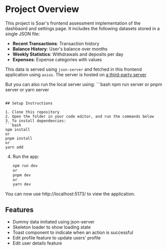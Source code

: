 # Project Overview

This project is Soar's frontend assessment implementation of the dashbaord and settings page. It includes the following datasets stored in a single JSON file:

- **Recent Transactions**: Transaction history
- **Balance History**: User's balance over months
- **Weekly Statistics**: Withdrawals and deposits per day
- **Expenses**: Expense categories with values

This data is served using `json-server` and fetched in this frontend application using `axios`. The server is hosted on [a third-party server](https://my-json-server.typicode.com/)

But you can also run the local server using:
    ```bash
   npm run server
   or
   pnpm server
   or
   yarn server
   ```

## Setup Instructions

1. Clone this repository
2. Open the folder in your code editor, and run the commands below
3. To install dependencies: 
   ```bash
   npm install
   or
   pnpm install
   or
   yarn add
   ```

4. Run the app: 
   ```bash
   npm run dev
   or
   pnpm dev
   or
   yarn dev
   ```

You can now use http://localhost:5173/ to view the application.

## Features

- Dummy data imitated using json-server
- Skeleton loader to show loading state
- Toast component to indicate when an action is successful
- Edit profile feature to update users' profile
- Edit user details feature